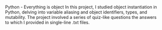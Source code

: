 Python - Everything is object
In this project, I studied object instantiation in Python, delving into variable aliasing and object identifiers, types, and mutability. The project involved a series of quiz-like questions the answers to which I provided in single-line .txt files.
